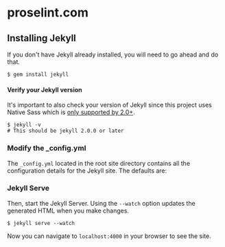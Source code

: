 # proselint.com

## Installing Jekyll

If you don't have Jekyll already installed, you will need to go ahead and do that.

```
$ gem install jekyll
```

#### Verify your Jekyll version

It's important to also check your version of Jekyll since this project uses Native Sass which
is [only supported by 2.0+](http://jekyllrb.com/news/2014/05/06/jekyll-turns-2-0-0/).

```
$ jekyll -v
# This should be jekyll 2.0.0 or later
```

### Modify the _config.yml

The `_config.yml` located in the root site directory contains all the configuration details for the Jekyll site. The defaults are:

### Jekyll Serve

Then, start the Jekyll Server. Using the `--watch` option updates the generated HTML when you make changes.

```
$ jekyll serve --watch
```

Now you can navigate to `localhost:4000` in your browser to see the site.
